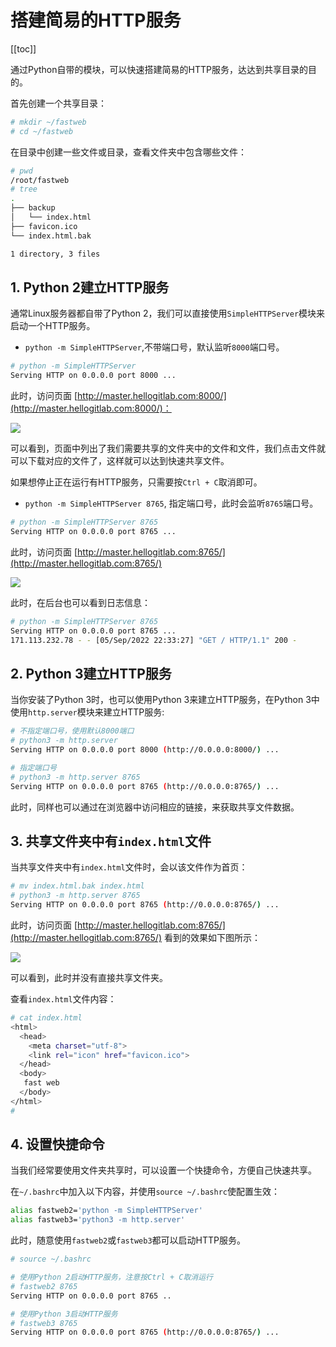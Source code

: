 # 搭建简易的HTTP服务

[[toc]]

通过Python自带的模块，可以快速搭建简易的HTTP服务，达达到共享目录的目的。

首先创建一个共享目录：

```sh
# mkdir ~/fastweb
# cd ~/fastweb
```

在目录中创建一些文件或目录，查看文件夹中包含哪些文件：

```sh
# pwd
/root/fastweb
# tree
.
├── backup
│   └── index.html
├── favicon.ico
└── index.html.bak

1 directory, 3 files
```



## 1. Python 2建立HTTP服务

通常Linux服务器都自带了Python 2，我们可以直接使用`SimpleHTTPServer`模块来启动一个HTTP服务。

- `python -m SimpleHTTPServer`,不带端口号，默认监听`8000`端口号。

```sh
# python -m SimpleHTTPServer
Serving HTTP on 0.0.0.0 port 8000 ...
```

此时，访问页面 [http://master.hellogitlab.com:8000/](http://master.hellogitlab.com:8000/)：

![](/img/Snipaste_2022-09-05_22-29-21.png) 

可以看到，页面中列出了我们需要共享的文件夹中的文件和文件，我们点击文件就可以下载对应的文件了，这样就可以达到快速共享文件。

如果想停止正在运行有HTTP服务，只需要按`Ctrl + C`取消即可。



- `python -m SimpleHTTPServer 8765`, 指定端口号，此时会监听`8765`端口号。

```sh
# python -m SimpleHTTPServer 8765
Serving HTTP on 0.0.0.0 port 8765 ...
```

此时，访问页面 [http://master.hellogitlab.com:8765/](http://master.hellogitlab.com:8765/)

![](/img/Snipaste_2022-09-05_22-34-24.png)

此时，在后台也可以看到日志信息：

```sh
# python -m SimpleHTTPServer 8765
Serving HTTP on 0.0.0.0 port 8765 ...
171.113.232.78 - - [05/Sep/2022 22:33:27] "GET / HTTP/1.1" 200 -
```

 

## 2. Python 3建立HTTP服务

当你安装了Python 3时，也可以使用Python 3来建立HTTP服务，在Python 3中使用`http.server`模块来建立HTTP服务:

```sh
# 不指定端口号，使用默认8000端口
# python3 -m http.server
Serving HTTP on 0.0.0.0 port 8000 (http://0.0.0.0:8000/) ...

# 指定端口号
# python3 -m http.server 8765
Serving HTTP on 0.0.0.0 port 8765 (http://0.0.0.0:8765/) ...
```

此时，同样也可以通过在浏览器中访问相应的链接，来获取共享文件数据。



## 3. 共享文件夹中有`index.html`文件

当共享文件夹中有`index.html`文件时，会以该文件作为首页：

```sh
# mv index.html.bak index.html
# python3 -m http.server 8765
Serving HTTP on 0.0.0.0 port 8765 (http://0.0.0.0:8765/) ...
```

此时，访问页面 [http://master.hellogitlab.com:8765/](http://master.hellogitlab.com:8765/) 看到的效果如下图所示：

![](/img/Snipaste_2022-09-05_22-42-05.png)

可以看到，此时并没有直接共享文件夹。

查看`index.html`文件内容：

```sh
# cat index.html
<html>
  <head>
    <meta charset="utf-8">
    <link rel="icon" href="favicon.ico">
  </head>
  <body>
   fast web
  </body>
</html>
#
```

 

## 4. 设置快捷命令

当我们经常要使用文件夹共享时，可以设置一个快捷命令，方便自己快速共享。

在`~/.bashrc`中加入以下内容，并使用`source ~/.bashrc`使配置生效：

```sh
alias fastweb2='python -m SimpleHTTPServer'
alias fastweb3='python3 -m http.server'
```

此时，随意使用`fastweb2`或`fastweb3`都可以启动HTTP服务。

```sh
# source ~/.bashrc

# 使用Python 2启动HTTP服务，注意按Ctrl + C取消运行
# fastweb2 8765
Serving HTTP on 0.0.0.0 port 8765 ..

# 使用Python 3启动HTTP服务
# fastweb3 8765
Serving HTTP on 0.0.0.0 port 8765 (http://0.0.0.0:8765/) ...
```

